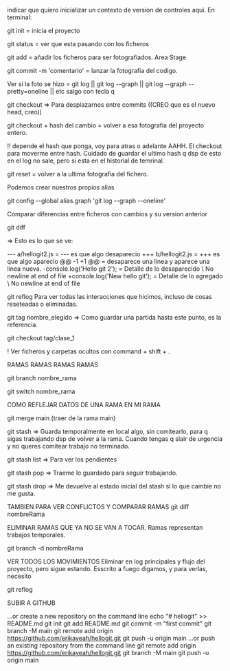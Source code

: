indicar que quiero inicializar un contexto de version de controles aqui.
En terminal:

git init = inicia el proyecto

git status = ver que esta pasando con los ficheros

git add = añadir los ficheros para ser fotografiados. Area Stage

git commit -m 'comentario' = lanzar la fotografia del codigo.

Ver si la foto se hizo 
= git log || git log --graph || git log --graph --pretty=oneline || etc
salgo con tecla q

git checkout => Para desplazarnos entre commits ((CREO que es el nuevo head, creo))

git checkout + hash del cambio = volver a esa fotografia del proyecto entero.

!! depende el hash que ponga, voy para atras o adelante AAHH. El checkout para moverme entre hash. Cuidado de guardar el ultimo hash q dsp de esto en el log no sale, pero si esta en el historial de temrinal.

git reset  = volver a la ultima fotografia del fichero.

Podemos crear nuestros propios alias


git config --global alias.graph 'git log --graph --oneline'


Comparar diferencias entre ficheros con cambios y su version anterior

git diff

=> Esto es lo que se ve:

--- a/hellogit2.js = --- es que algo desaparecio
+++ b/hellogit2.js = +++ es que algo aparecio
@@ -1 +1 @@ = desaparece una linea  y aparece una linea nueva.
-console.log('Hello git 2'); = Detalle de lo desaparecido
\ No newline at end of file
+console.log('New hello git'); = Detalle de lo agregado
\ No newline at end of file


git reflog
Para ver todas las interacciones que hicimos, incluso de cosas reseteadas o eliminadas. 


git tag nombre_elegido => Como guardar una partida hasta este punto, es la referencia.

git checkout tag/clase_1

! Ver ficheros y carpetas ocultos con command + shift + .

RAMAS RAMAS RAMAS RAMAS

git branch nombre_rama

git switch nombre_rama

COMO REFLEJAR DATOS DE UNA RAMA EN MI RAMA

git merge main (traer de la rama main)


git stash => Guarda temporalmente en local algo, sin comitearlo, para q sigas trabajando dsp de volver a la rama. Cuando tengas q slair de urgencia y no queres comitear trabajo no terminado.

git stash list => Para ver los pendientes

git stash pop => Traeme lo guardado para seguir trabajando.

git stash drop => Me devuelve al estado inicial del stash si lo que cambie no me gusta.


TAMBIEN PARA VER CONFLICTOS Y COMPARAR RAMAS
git diff nombreRama


ELIMINAR RAMAS QUE YA NO SE VAN A TOCAR. Ramas representan trabajos temporales.

git branch -d nombreRama

VER TODOS LOS MOVIMIENTOS
Eliminar en log principales y flujo del proyecto, pero sigue estando. Esscrito a fuego digamos, y para verlas, necesito 

git reflog 

SUBIR A GITHUB

…or create a new repository on the command line
echo "# hellogit" >> README.md
git init
git add README.md
git commit -m "first commit"
git branch -M main
git remote add origin https://github.com/erikayeah/hellogit.git
git push -u origin main
…or push an existing repository from the command line
git remote add origin https://github.com/erikayeah/hellogit.git
git branch -M main
git push -u origin main

